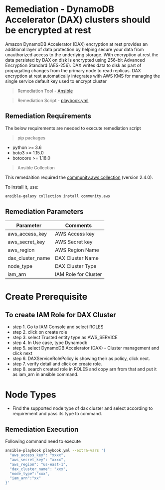 # Remediation - DynamoDB Accelerator (DAX) clusters should be encrypted at rest
Amazon DynamoDB Accelerator (DAX) encryption at rest provides an additional layer of data protection by helping secure your data from unauthorized access to the underlying storage.
With encryption at rest the data persisted by DAX on disk is encrypted using 256-bit Advanced Encryption Standard (AES-256). DAX writes data to disk as part of propagating changes from the primary node to read replicas. DAX encryption at rest automatically integrates with AWS KMS for managing the single service default key used to encrypt cluster

> Remediation Tool   - [Ansible](https://www.ansible.com/)

> Remediation Script - [playbook.yml](playbook.yml)

## Remediation Requirements
The below requirements are needed to execute remediation script

> pip packages
- python >= 3.6
- boto3 >= 1.15.0
- botocore >= 1.18.0

> Ansible Collection

This remedaition required the [community.aws collection](https://galaxy.ansible.com/community/aws) (version 2.4.0).

To install it, use: 
```sh
ansible-galaxy collection install community.aws
```

## Remediation Parameters

| Parameter      | Comments             |
|----------------|----------------------|
| aws_access_key | AWS Access key       |
| aws_secret_key | AWS Secret key       |
| aws_region         | AWS Region Name      |
| dax_cluster_name        | DAX Cluster Name     |
| node_type        | DAX Cluster Type     |
| iam_arn        | IAM Role for Cluster |


# Create Prerequisite
## To create IAM Role for DAX Cluster
-   step 1. Go to IAM Console and select ROLES
-   step 2. click on create role
-   step 3. select Trusted entity type as AWS_SERVICE
-   step 4. In Use case, type Dynamodb
-   step 5. select DynamoDB Accelerator (DAX) - Cluster management and click next
-   step 6. DAXServiceRolePolicy is showing their as policy, click next.
-   step 7. verify detail and click on create role.
-   step 8. search created role in ROLES and copy arn from that and put it as iam_arn in ansible command.


# Node Types
-   Find the supported node type of dax cluster and select according to requirement and pass its type to command.

## Remediation Execution
Following command need to execute
```sh
ansible-playbook playbook.yml --extra-vars '{
  "aws_access_key": "xxxx",
  "aws_secret_key": "xxxx",
  "aws_region": "us-east-1",
  "dax_cluster_name": "xxx",
  "node_type":"xxx",
  "iam_arn":"xx"
}'
```
